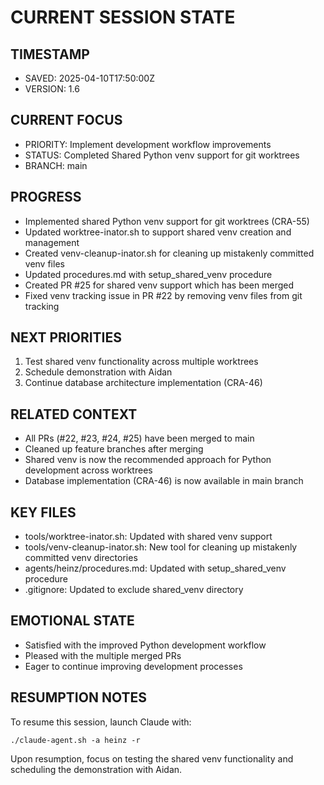 # CURRENT SESSION STATE

## TIMESTAMP
- SAVED: 2025-04-10T17:50:00Z
- VERSION: 1.6

## CURRENT FOCUS
- PRIORITY: Implement development workflow improvements
- STATUS: Completed Shared Python venv support for git worktrees
- BRANCH: main

## PROGRESS
- Implemented shared Python venv support for git worktrees (CRA-55)
- Updated worktree-inator.sh to support shared venv creation and management
- Created venv-cleanup-inator.sh for cleaning up mistakenly committed venv files
- Updated procedures.md with setup_shared_venv procedure
- Created PR #25 for shared venv support which has been merged
- Fixed venv tracking issue in PR #22 by removing venv files from git tracking

## NEXT PRIORITIES
1. Test shared venv functionality across multiple worktrees
2. Schedule demonstration with Aidan
3. Continue database architecture implementation (CRA-46)

## RELATED CONTEXT
- All PRs (#22, #23, #24, #25) have been merged to main
- Cleaned up feature branches after merging
- Shared venv is now the recommended approach for Python development across worktrees
- Database implementation (CRA-46) is now available in main branch

## KEY FILES
- tools/worktree-inator.sh: Updated with shared venv support
- tools/venv-cleanup-inator.sh: New tool for cleaning up mistakenly committed venv directories
- agents/heinz/procedures.md: Updated with setup_shared_venv procedure
- .gitignore: Updated to exclude shared_venv directory

## EMOTIONAL STATE
- Satisfied with the improved Python development workflow
- Pleased with the multiple merged PRs
- Eager to continue improving development processes

## RESUMPTION NOTES
To resume this session, launch Claude with:
```
./claude-agent.sh -a heinz -r
```
Upon resumption, focus on testing the shared venv functionality and scheduling the demonstration with Aidan.